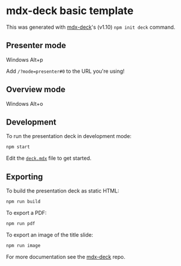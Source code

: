 # mdx-deck basic template

This was generated with [mdx-deck]'s (v1.10) `npm init deck` command.

## Presenter mode

Windows Alt+p

Add `/?mode=presenter#0` to the URL you're using!

## Overview mode

Windows Alt+o

## Development

To run the presentation deck in development mode:

```sh
npm start
```

Edit the [`deck.mdx`](deck.mdx) file to get started.

## Exporting

To build the presentation deck as static HTML:

```sh
npm run build
```

To export a PDF:

```sh
npm run pdf
```

To export an image of the title slide:

```sh
npm run image
```

For more documentation see the [mdx-deck] repo.

[mdx-deck]: https://github.com/jxnblk/mdx-deck

